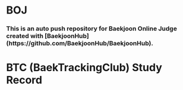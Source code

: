 <html>
  <head>
    <h1> BOJ </h1>
    <h3> This is an auto push repository for Baekjoon Online Judge created with [BaekjoonHub](https://github.com/BaekjoonHub/BaekjoonHub). </h3>
  </head>
  <body>
    <h1> BTC (BaekTrackingClub) Study Record </h1>
  </body>
</html>
